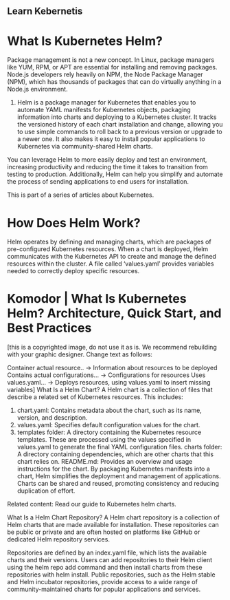 ## Learn Kebernetis

# What Is Kubernetes Helm? 

Package management is not a new concept. In Linux, package managers like YUM, RPM, or APT are essential for installing and removing packages. Node.js developers rely heavily on NPM, the Node Package Manager (NPM), which has thousands of packages that can do virtually anything in a Node.js environment.

1. Helm is a package manager for Kubernetes that enables you to automate YAML manifests for Kubernetes objects, packaging information into charts and deploying to a Kubernetes cluster. It tracks the versioned history of each chart installation and change, allowing you to use simple commands to roll back to a previous version or upgrade to a newer one. It also makes it easy to install popular applications to Kubernetes via community-shared Helm charts.

You can leverage Helm to more easily deploy and test an environment, increasing productivity and reducing the time it takes to transition from testing to production. Additionally, Helm can help you simplify and automate the process of sending applications to end users for installation.

This is part of a series of articles about Kubernetes.

# How Does Helm Work?
Helm operates by defining and managing charts, which are packages of pre-configured Kubernetes resources. When a chart is deployed, Helm communicates with the Kubernetes API to create and manage the defined resources within the cluster. A file called ‘values.yaml’ provides variables needed to correctly deploy specific resources.

# Komodor | What Is Kubernetes Helm? Architecture, Quick Start, and Best Practices
[this is a copyrighted image, do not use it as is. We recommend rebuilding with your graphic designer. Change text as follows:

Container actual resource.. → Information about resources to be deployed
Contains actual configurations… → Configurations for resources 
Uses values.yaml… -> Deploys resources, using values.yaml to insert missing variables]
What Is a Helm Chart?
A Helm chart is a collection of files that describe a related set of Kubernetes resources. This includes:

1. chart.yaml: Contains metadata about the chart, such as its name, version, and description.
2. values.yaml: Specifies default configuration values for the chart.
3. templates folder: A directory containing the Kubernetes resource templates. These are processed using the values specified in values.yaml to generate the final YAML configuration files.
charts folder: A directory containing dependencies, which are other charts that this chart relies on.
README.md: Provides an overview and usage instructions for the chart.
By packaging Kubernetes manifests into a chart, Helm simplifies the deployment and management of applications. Charts can be shared and reused, promoting consistency and reducing duplication of effort.

Related content: Read our guide to Kubernetes helm charts.

What Is a Helm Chart Repository?
A Helm chart repository is a collection of Helm charts that are made available for installation. These repositories can be public or private and are often hosted on platforms like GitHub or dedicated Helm repository services.

Repositories are defined by an index.yaml file, which lists the available charts and their versions. Users can add repositories to their Helm client using the helm repo add command and then install charts from these repositories with helm install. Public repositories, such as the Helm stable and Helm incubator repositories, provide access to a wide range of community-maintained charts for popular applications and services.


